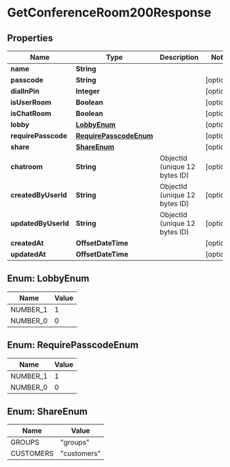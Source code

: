 

# GetConferenceRoom200Response


## Properties

| Name | Type | Description | Notes |
|------------ | ------------- | ------------- | -------------|
|**name** | **String** |  |  |
|**passcode** | **String** |  |  [optional] |
|**dialInPin** | **Integer** |  |  [optional] |
|**isUserRoom** | **Boolean** |  |  [optional] |
|**isChatRoom** | **Boolean** |  |  [optional] |
|**lobby** | [**LobbyEnum**](#LobbyEnum) |  |  [optional] |
|**requirePasscode** | [**RequirePasscodeEnum**](#RequirePasscodeEnum) |  |  [optional] |
|**share** | [**ShareEnum**](#ShareEnum) |  |  [optional] |
|**chatroom** | **String** | ObjectId (unique 12 bytes ID) |  [optional] |
|**createdByUserId** | **String** | ObjectId (unique 12 bytes ID) |  [optional] |
|**updatedByUserId** | **String** | ObjectId (unique 12 bytes ID) |  [optional] |
|**createdAt** | **OffsetDateTime** |  |  [optional] |
|**updatedAt** | **OffsetDateTime** |  |  [optional] |



## Enum: LobbyEnum

| Name | Value |
|---- | -----|
| NUMBER_1 | 1 |
| NUMBER_0 | 0 |



## Enum: RequirePasscodeEnum

| Name | Value |
|---- | -----|
| NUMBER_1 | 1 |
| NUMBER_0 | 0 |



## Enum: ShareEnum

| Name | Value |
|---- | -----|
| GROUPS | &quot;groups&quot; |
| CUSTOMERS | &quot;customers&quot; |




